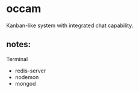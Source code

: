 # occam
Kanban-like system with integrated chat capability.


## notes:
Terminal
  - redis-server
  - nodemon
  - mongod
